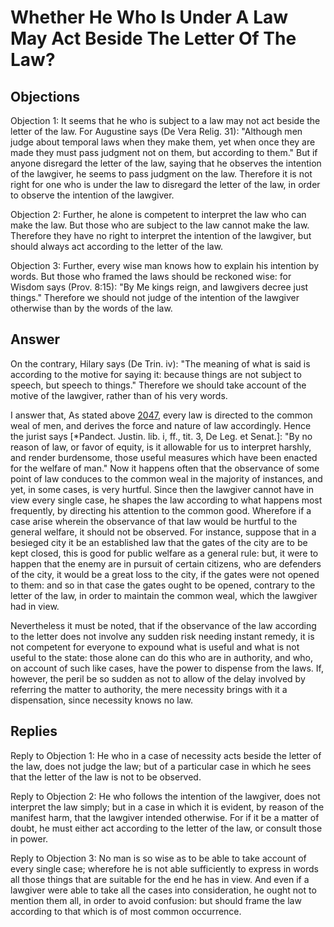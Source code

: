 # Whether He Who Is Under A Law May Act Beside The Letter Of The Law?

## Objections

Objection 1: It seems that he who is subject to a law may not act beside the letter of the law. For Augustine says (De Vera Relig. 31): "Although men judge about temporal laws when they make them, yet when once they are made they must pass judgment not on them, but according to them." But if anyone disregard the letter of the law, saying that he observes the intention of the lawgiver, he seems to pass judgment on the law. Therefore it is not right for one who is under the law to disregard the letter of the law, in order to observe the intention of the lawgiver.

Objection 2: Further, he alone is competent to interpret the law who can make the law. But those who are subject to the law cannot make the law. Therefore they have no right to interpret the intention of the lawgiver, but should always act according to the letter of the law.

Objection 3: Further, every wise man knows how to explain his intention by words. But those who framed the laws should be reckoned wise: for Wisdom says (Prov. 8:15): "By Me kings reign, and lawgivers decree just things." Therefore we should not judge of the intention of the lawgiver otherwise than by the words of the law.

## Answer

On the contrary, Hilary says (De Trin. iv): "The meaning of what is said is according to the motive for saying it: because things are not subject to speech, but speech to things." Therefore we should take account of the motive of the lawgiver, rather than of his very words.

I answer that, As stated above [2047](A[4]), every law is directed to the common weal of men, and derives the force and nature of law accordingly. Hence the jurist says [*Pandect. Justin. lib. i, ff., tit. 3, De Leg. et Senat.]: "By no reason of law, or favor of equity, is it allowable for us to interpret harshly, and render burdensome, those useful measures which have been enacted for the welfare of man." Now it happens often that the observance of some point of law conduces to the common weal in the majority of instances, and yet, in some cases, is very hurtful. Since then the lawgiver cannot have in view every single case, he shapes the law according to what happens most frequently, by directing his attention to the common good. Wherefore if a case arise wherein the observance of that law would be hurtful to the general welfare, it should not be observed. For instance, suppose that in a besieged city it be an established law that the gates of the city are to be kept closed, this is good for public welfare as a general rule: but, it were to happen that the enemy are in pursuit of certain citizens, who are defenders of the city, it would be a great loss to the city, if the gates were not opened to them: and so in that case the gates ought to be opened, contrary to the letter of the law, in order to maintain the common weal, which the lawgiver had in view.

Nevertheless it must be noted, that if the observance of the law according to the letter does not involve any sudden risk needing instant remedy, it is not competent for everyone to expound what is useful and what is not useful to the state: those alone can do this who are in authority, and who, on account of such like cases, have the power to dispense from the laws. If, however, the peril be so sudden as not to allow of the delay involved by referring the matter to authority, the mere necessity brings with it a dispensation, since necessity knows no law.

## Replies

Reply to Objection 1: He who in a case of necessity acts beside the letter of the law, does not judge the law; but of a particular case in which he sees that the letter of the law is not to be observed.

Reply to Objection 2: He who follows the intention of the lawgiver, does not interpret the law simply; but in a case in which it is evident, by reason of the manifest harm, that the lawgiver intended otherwise. For if it be a matter of doubt, he must either act according to the letter of the law, or consult those in power.

Reply to Objection 3: No man is so wise as to be able to take account of every single case; wherefore he is not able sufficiently to express in words all those things that are suitable for the end he has in view. And even if a lawgiver were able to take all the cases into consideration, he ought not to mention them all, in order to avoid confusion: but should frame the law according to that which is of most common occurrence.